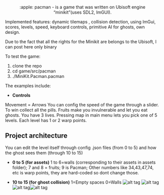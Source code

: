 
<p align="center"> :apple: pacman - is a game that was written on Ubisoft engine “minikit”(uses SDL2, ImGUI).</p>


Implemented features: dynamic tilemaps , collision detection, using ImGui, scores, levels, speed, keyboard controls, primitive AI for ghosts, own design.

Due to the fact that all the rights for the Minikit are belongs to the Ubisoft, I can post here only binary

To test the game:
1. clone the repo
2. cd game/src/pacman
3. ./MiniKit.Pacman.pacman

The examples include:
- **Controls**

Movement = Arrows
You can config the speed of the game through a slider.
To win collect all the pills.
Fruits make you invulnerable and let you eat ghosts.
You have 3 lives.
Pressing map in main menu lets you pick one of 5 levels.
Each level has 1 or 2 warp points.

## Project architecture
You can edit the level itself through config .json files (from 0 to 5) and how the ghost sees them (through 10 to 15)

- **0 to 5 (for assets)**
1 to 6=walls (corresponding to their assets in assets folder);
7 and 8 = fruits;
9 is Pacman;
Other numbers like 34,43,47,74, etc is warp points, they are hard-coded so dont change those.


- **10 to 15 (for ghost collision)**
1=Empty spaces
0=Walls
![alt tag](https://i.imgur.com/ZPjszS0.png "Gameplay")​
![alt tag](https://i.imgur.com/FXBkWgm.png "Eating a fruit")​
![alt tag](https://i.imgur.com/DtHepx7.png "Main menu")​
![alt tag](https://i.imgur.com/FQWweKf.png "Game over")​
